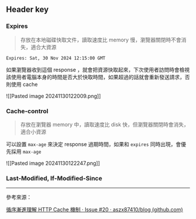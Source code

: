 
## Header key

### Expires

> 存放在本地磁碟快取文件，讀取速度比 memory 慢，瀏覽器關閉時不會消失，適合大資源

```
Expires: Sat, 30 Nov 2024 12:15:00 GMT
```

如果瀏覽器收到這個 response ，就會把資源快取起來，下次使用者訪問時會檢視該使用者電腦本身的時間是否大於快取時間，如果超過的話就會重新發送請求，否則使用 cache

![[Pasted image 20241130122009.png]]

### Cache-control

> 存放在瀏覽器 memory 中，讀取速度比 disk 快，但瀏覽器關閉時會消失，適合小資源

可以設置 `max-age` 來決定 response 過期時間，如果和 `expires` 同時出現，會優先採用 `max-age` 

![[Pasted image 20241130122247.png]]
 
### Last-Modified, If-Modified-Since



---

參考來源：

[循序漸進理解 HTTP Cache 機制 · Issue #20 · aszx87410/blog (github.com)](https://github.com/aszx87410/blog/issues/20)